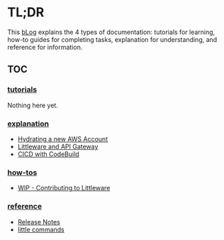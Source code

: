 # TL;DR

This [bLog](https://www.divio.com/blog/documentation/) explains the 4 types of documentation: tutorials for learning, how-to guides for completing tasks, explanation for understanding, and reference for information.

## TOC

### [tutorials](./Notes/tutorial)

Nothing here yet.

### [explanation](./Notes/explanation)

* [Hydrating a new AWS Account](./Notes/explanation/accountHydrate.md)
* [Littleware and API Gateway](./Notes/explanation/apiGateway.md)
* [CICD with CodeBuild](./Notes/codeBuildCICD.md)

### [how-tos](./Notes/howto)

* [WIP - Contributing to Littleware](./Notes/howto/littleContribute.md)

### [reference](./Notes/reference)

* [Release Notes](./Notes/reference/releaseNotes.md)
* [little commands](./Notes/reference/littleCommands.md)
